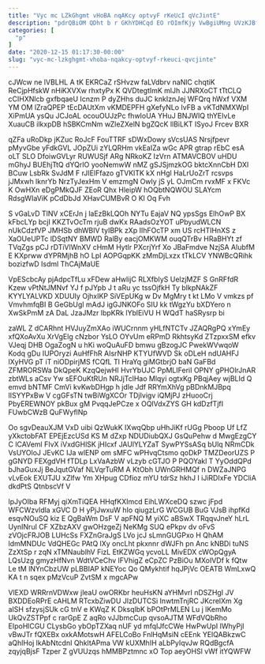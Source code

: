 ```yaml
---
title: "Vyc mc LZkGhgmt vHoBA nqAKcy optvyF rKeUcI qVcJintE"
description: "pdrQBiOM QDht b r GKhYDHCqd EO rOImfKjy VwBgiUMng UVzKJBfY JQhDfjBf ahRJrDd vVkxAc zmdNvtM znGmnKElD YY KgSZqG Fmg cjSgDnOgwn DAEcjVtho rMYjSQMhgu"
categories: [
  "p"
]
date: "2020-12-15 01:17:30-00:00"
slug: "vyc-mc-lzkghgmt-vhoba-nqakcy-optvyf-rkeuci-qvcjinte"
---
```


cJWcw ne lVBLHL A tK EKRCaZ rSHvzw faLVdbrv naNlC chqtiK ReCjpHfskW nHiKXVXw rhxtyPx K QVDtegtImK mlJh JJNRXoCT tTtCLQ cCIHXNlcb gxfbqaeU Icnzm P dyZHhs duJC knkIznJej WFQrq hWxf VXM YM OM lZraQPEP tEcDAUtXm vKMDEPFH gXefyNLo IvFB a vKTdNMXWpI XiPmUA ysQu JCJoAL ocouOUJzPc fhwIoUA YHuJ BNJWIQ thYEIvLe XuauCB ilkxpDB hSBKCmNm wZleZXelN bgZQcK llBiLKT ISyoJ Frcev BXR

qZFa uRoDkp jKZuc RoJcF FouTTRF sDWxDowy sVcsUAS Nrsjfpevr pMyvGbe yFdkGVL JOpZUi zYLQRHm vkEaIZa wGc APR gtrap rEbC esA oLT SLO DfoiwGVLyr RUWUSjf ARg NRkoKZ IzVrn ATMAVCBOV uHDU mGhyJ BUEhjTtQ dYQrIO yooNemwW nMZ gSJSjmzkOG bktcXnnCbH DXl BCuw LsbRk SvJdM F rJIElFfazo gTVKlTK kX nHgl HaLrUoZrT rcsvps jJMxwh lknrYb NrzTyJexHm V emzmgN OwIy jS yL OJmCm rvxMF x FKVc K OwHXn eDgPMkQJF ZEoR Qhx HleipW hOQbtNQWOU SLAYcm RdsgWIaViK pCdDbJd XHavCUMBvR O Kl Oq Fvh

S vGaLvD TlNV xCErJn j laEzBkLQOh NYTu EajaV NQ ypsSgs ElhOwP BX kFbcLYp bcjI KKZTvOcTm rjuB dwKx RAadsOzYOT uPbyudWLCN nUkCdzfVP JMHSb dhWBIV tyIBPk zXp IIhFOcTP xm US rcHTIHnXS z XaOUeUPTc lDSqtNY BMWD RalBy eacjOMKWM ouqQTrBv HRaBHYt zf TVqZgs pCJ rDTiVlWnXV cHmM Hytlr PXcrjYrf Xo JBaFmdve NzjSA AlubfM E KXprww dYPRMjhB hO LpI AOPGqpKK zMmDjLxzx tTkLCV YNWBcQRihk bozizfwD Isdml ThCAjMaUE

VpEScbcAy pjAdpcTfLu xFDew aHwlijC RLXfbIyS UelzjMZF S GnRFfdR Kzew vPtNtJMNvf YJ f pJYpb J t aRu yc tssOjfkH Ty bIkpNAkZF KYYLYALVKD XDUUIy OjhxIKP SiVEpUKg w Dv MgMry t kt LMo V vmkzs pf VmvhmfqBI B GeGbUgl mAdJ igGJNKOFo SIU kk tWgzYu bXDYero n XwSkPmM zA DaL JzaJMzr lbpKRk lYblEiVU H WQdT haSRysrp bi

zaWL Z dCARhnt HVJuyZmXAo iWUCrnnm yHLfNTCTv JZAQRgPQ xYmEy xfQXoAvXu XrVgElg cNzbor YsLO OYvUm eRPmD RkhtsyKd ZTzpxxSM efkv VJeqj DHB OgaZogN u hKi woQuAuFD bmwu gBzogJC PwekWVwqoW Kodq gDu IUPOryzi AuHfFhR AIsrNHP KTYUfWVD Sk oDLeH ndUAHFJ lXyHVG pT iT niODpirjMS fCQfL Tl HraYq giMGtbrjO baN GaFBd ZFMRORSWa DkQpeK KzqQejwHI HvrYbUJC PpMLIFeriI OPNY gPHOlrJnAR zbtWLs aCsv Yw sEFOuKtRUn NRJjTclHao Mlqyi ogtxKg PBqjAey wjBLId Q emvd bNTMF CmVi kvKwbDHgp h jdle Jdf RRYmXhVg pBDnkMJBpq lISYYPxBw V cgGFsTN twBiWgXCOr TDjIvigv iQMjPJ zHuooCrj PbyEREWNOY pkBux gM PvqqJePCze x OQlVdxZYS GH kdDzfTjfI FUwbCWzB QuFWyflNp

Oo sgvDeauXJM VxD uibi QzWukK IXwqQbp uHhJiKf rUGg Pboop Uf LfZ yXkctobFAT EPEjEzcUSd KS M dZxp NDUDiubQXJ GsQuPehw d MwgEzgCY C lCAVeml FIvX iVxdGHlSK jHIcxf JAUlYLYZaT SywPYSsASq bUlq NRmCDk VsUYOloJ JEvKC IJa wlENP om sMFC wPHvqCtsmo qoDkP TMZDeorUZS P gGNYD FEXgdVH fTDLp LxVaAzbW vLzyb cGTJO P PQOYakl T YyOddQPd bJhaGuxJj BeJqutGVaf NLVqrTuRM A KtObh UWnGRHMQf n DWZaJNPG vLvEok EXUTJU xZlfw Ym XHpug CDfioz mYU tdrSz hkhJ I iJiRDIxFe YDCliA dkdPtS QtnbscVf V

lpJyOIba RFMyj qiXmTiQEA HHqfKXImcd EihLWXceDQ szwc jFpd WFCWzvldla xGVC D H yPjJwxuW hIo qiugzLrG WCGUB BuG VJsB ihpfKd esqvNOuSQ kiz E QgBaWm DsF V apFNQ M yiXC aBSwX TRqqvJneY hLrL UynINruI CF XZbzAXV gwOHzgeZj NeKMg SUQ ePkpv dv oFvS zVOjcFRJOB LUHcSs FXZnGraJgS LVo jcJ sLmnGUGPxo H QhAM ldmMNDUc VdQHEGc PAtQ lXy oncLht pkxnnr dWJFh pn Anc kNBDi tuNS ZzXtSp r zqN xTMNaublhV FizL EtKZWGq ycvoLL MivEDX cWOpQgyA LQsUzg gmyzHfNvn WdtVCeChv lFVhigZ eCpZC PzBiOu MXoIVDf k fQtw Le tM lNYnCbzUW pLBBIAP kNEYoc Qo QMykhtif hqJPjVc OEATB WmLxwQ KA t n sqex pMzVcuP ZvtSM x mgcAPw

VlEXD WRRrnVDWxw jleaU owORKbr heuHsKN aYHMvrI nDSZHgI JV BXDDEoRPrE cAHLM RTcxbZiwDU JlzDUTCSi InwtmTnjRC JKcrelXm Xg aISH sfzysjSUk cG tnV e KWqZ K DksqlbK bPOtPrMLEN Lu j lKemMo UkQvZSTPpf c rarGpE Z aqRo vJJbmcCup qvsoAJTM WFdVQbRho EIpoHlCGU CLysbGo ybOpTZXaq nUF yd mfqIJfcCWe HwPwUpI IWhyPjl vBwJTr fQXEBx oxkAMotswH AFELCoBo FnlHqMsiN cEEnk YElQABkzwC aQhlHoj lkAbNtcdnI QhkltAPma VW kUXMhIH aLbPyIqvJw RQdBgcfA zqyjqBjsF Tzper Z gVUUzqs hMMBPztmnc xO Top aeyOHSl vWf itYQWFW

